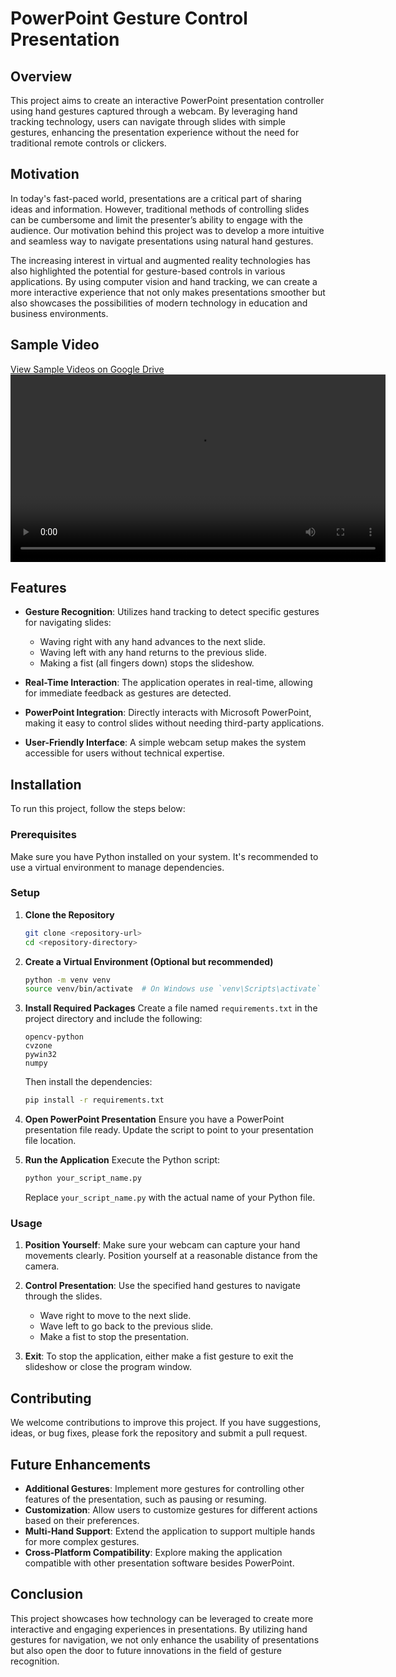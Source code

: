 
# PowerPoint Gesture Control Presentation

## Overview

This project aims to create an interactive PowerPoint presentation controller using hand gestures captured through a webcam. By leveraging hand tracking technology, users can navigate through slides with simple gestures, enhancing the presentation experience without the need for traditional remote controls or clickers.

## Motivation

In today's fast-paced world, presentations are a critical part of sharing ideas and information. However, traditional methods of controlling slides can be cumbersome and limit the presenter’s ability to engage with the audience. Our motivation behind this project was to develop a more intuitive and seamless way to navigate presentations using natural hand gestures.

The increasing interest in virtual and augmented reality technologies has also highlighted the potential for gesture-based controls in various applications. By using computer vision and hand tracking, we can create a more interactive experience that not only makes presentations smoother but also showcases the possibilities of modern technology in education and business environments.

## Sample Video

[View Sample Videos on Google Drive](https://drive.google.com/file/d/1DQ9ijfiHRqt2zZ-WuV6Y0ADbh-HOl4uW/view)
<video width="600" controls autoplay loop>
  <source src="https://drive.google.com/file/d/1DQ9ijfiHRqt2zZ-WuV6Y0ADbh-HOl4uW/view" type="video/mp4">
  Your browser does not support the video tag.
</video>

## Features

- **Gesture Recognition**: Utilizes hand tracking to detect specific gestures for navigating slides:
  - Waving right with any hand advances to the next slide.
  - Waving left with any hand returns to the previous slide.
  - Making a fist (all fingers down) stops the slideshow.
  
- **Real-Time Interaction**: The application operates in real-time, allowing for immediate feedback as gestures are detected.

- **PowerPoint Integration**: Directly interacts with Microsoft PowerPoint, making it easy to control slides without needing third-party applications.

- **User-Friendly Interface**: A simple webcam setup makes the system accessible for users without technical expertise.

## Installation

To run this project, follow the steps below:

### Prerequisites

Make sure you have Python installed on your system. It's recommended to use a virtual environment to manage dependencies.

### Setup

1. **Clone the Repository**
   ```bash
   git clone <repository-url>
   cd <repository-directory>
   ```

2. **Create a Virtual Environment (Optional but recommended)**
   ```bash
   python -m venv venv
   source venv/bin/activate  # On Windows use `venv\Scripts\activate`
   ```

3. **Install Required Packages**
   Create a file named `requirements.txt` in the project directory and include the following:
   ```plaintext
   opencv-python
   cvzone
   pywin32
   numpy
   ```
   Then install the dependencies:
   ```bash
   pip install -r requirements.txt
   ```

4. **Open PowerPoint Presentation**
   Ensure you have a PowerPoint presentation file ready. Update the script to point to your presentation file location.

5. **Run the Application**
   Execute the Python script:
   ```bash
   python your_script_name.py
   ```
   Replace `your_script_name.py` with the actual name of your Python file.

### Usage

1. **Position Yourself**: Make sure your webcam can capture your hand movements clearly. Position yourself at a reasonable distance from the camera.
   
2. **Control Presentation**: Use the specified hand gestures to navigate through the slides. 
   - Wave right to move to the next slide.
   - Wave left to go back to the previous slide.
   - Make a fist to stop the presentation.

3. **Exit**: To stop the application, either make a fist gesture to exit the slideshow or close the program window.

## Contributing

We welcome contributions to improve this project. If you have suggestions, ideas, or bug fixes, please fork the repository and submit a pull request.

## Future Enhancements

- **Additional Gestures**: Implement more gestures for controlling other features of the presentation, such as pausing or resuming.
- **Customization**: Allow users to customize gestures for different actions based on their preferences.
- **Multi-Hand Support**: Extend the application to support multiple hands for more complex gestures.
- **Cross-Platform Compatibility**: Explore making the application compatible with other presentation software besides PowerPoint.

## Conclusion

This project showcases how technology can be leveraged to create more interactive and engaging experiences in presentations. By utilizing hand gestures for navigation, we not only enhance the usability of presentations but also open the door to future innovations in the field of gesture recognition.
